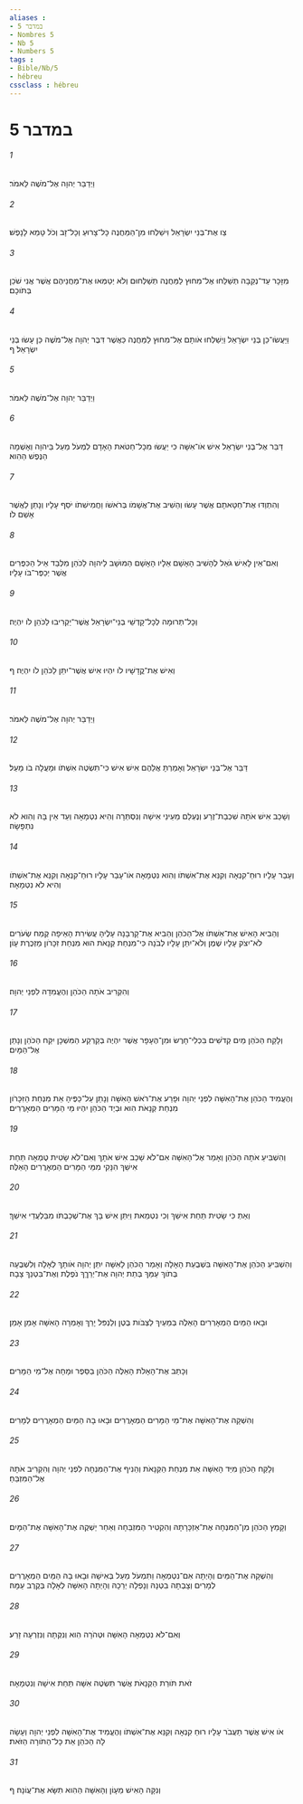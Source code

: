 ```yaml
---
aliases : 
- במדבר 5
- Nombres 5
- Nb 5
- Numbers 5
tags : 
- Bible/Nb/5
- hébreu
cssclass : hébreu
---
```


# במדבר 5

###### 1
וַיְדַבֵּר יְהוָה אֶל־מֹשֶׁה לֵּאמֹר׃
###### 2
צַו אֶת־בְּנֵי יִשְׂרָאֵל וִישַׁלְּחוּ מִן־הַמַּחֲנֶה כָּל־צָרוּעַ וְכָל־זָב וְכֹל טָמֵא לָנָפֶשׁ׃
###### 3
מִזָּכָר עַד־נְקֵבָה תְּשַׁלֵּחוּ אֶל־מִחוּץ לַמַּחֲנֶה תְּשַׁלְּחוּם וְלֹא יְטַמְּאוּ אֶת־מַחֲנֵיהֶם אֲשֶׁר אֲנִי שֹׁכֵן בְּתֹוכָם׃
###### 4
וַיַּעֲשׂוּ־כֵן בְּנֵי יִשְׂרָאֵל וַיְשַׁלְּחוּ אֹותָם אֶל־מִחוּץ לַמַּחֲנֶה כַּאֲשֶׁר דִּבֶּר יְהוָה אֶל־מֹשֶׁה כֵּן עָשׂוּ בְּנֵי יִשְׂרָאֵל׃ ף
###### 5
וַיְדַבֵּר יְהוָה אֶל־מֹשֶׁה לֵּאמֹר׃
###### 6
דַּבֵּר אֶל־בְּנֵי יִשְׂרָאֵל אִישׁ אֹו־אִשָּׁה כִּי יַעֲשׂוּ מִכָּל־חַטֹּאת הָאָדָם לִמְעֹל מַעַל בַּיהוָה וְאָשְׁמָה הַנֶּפֶשׁ הַהִוא׃
###### 7
וְהִתְוַדּוּ אֶת־חַטָּאתָם אֲשֶׁר עָשׂוּ וְהֵשִׁיב אֶת־אֲשָׁמֹו בְּרֹאשֹׁו וַחֲמִישִׁתֹו יֹסֵף עָלָיו וְנָתַן לַאֲשֶׁר אָשַׁם לֹו׃
###### 8
וְאִם־אֵין לָאִישׁ גֹּאֵל לְהָשִׁיב הָאָשָׁם אֵלָיו הָאָשָׁם הַמּוּשָׁב לַיהוָה לַכֹּהֵן מִלְּבַד אֵיל הַכִּפֻּרִים אֲשֶׁר יְכַפֶּר־בֹּו עָלָיו׃
###### 9
וְכָל־תְּרוּמָה לְכָל־קָדְשֵׁי בְנֵי־יִשְׂרָאֵל אֲשֶׁר־יַקְרִיבוּ לַכֹּהֵן לֹו יִהְיֶה׃
###### 10
וְאִישׁ אֶת־קֳדָשָׁיו לֹו יִהְיוּ אִישׁ אֲשֶׁר־יִתֵּן לַכֹּהֵן לֹו יִהְיֶה׃ ף
###### 11
וַיְדַבֵּר יְהוָה אֶל־מֹשֶׁה לֵּאמֹר׃
###### 12
דַּבֵּר אֶל־בְּנֵי יִשְׂרָאֵל וְאָמַרְתָּ אֲלֵהֶם אִישׁ אִישׁ כִּי־תִשְׂטֶה אִשְׁתֹּו וּמָעֲלָה בֹו מָעַל׃
###### 13
וְשָׁכַב אִישׁ אֹתָהּ שִׁכְבַת־זֶרַע וְנֶעְלַם מֵעֵינֵי אִישָׁהּ וְנִסְתְּרָה וְהִיא נִטְמָאָה וְעֵד אֵין בָּהּ וְהִוא לֹא נִתְפָּשָׂה׃
###### 14
וְעָבַר עָלָיו רוּחַ־קִנְאָה וְקִנֵּא אֶת־אִשְׁתֹּו וְהִוא נִטְמָאָה אֹו־עָבַר עָלָיו רוּחַ־קִנְאָה וְקִנֵּא אֶת־אִשְׁתֹּו וְהִיא לֹא נִטְמָאָה׃
###### 15
וְהֵבִיא הָאִישׁ אֶת־אִשְׁתֹּו אֶל־הַכֹּהֵן וְהֵבִיא אֶת־קָרְבָּנָהּ עָלֶיהָ עֲשִׂירִת הָאֵיפָה קֶמַח שְׂעֹרִים לֹא־יִצֹק עָלָיו שֶׁמֶן וְלֹא־יִתֵּן עָלָיו לְבֹנָה כִּי־מִנְחַת קְנָאֹת הוּא מִנְחַת זִכָּרֹון מַזְכֶּרֶת עָוֹן׃
###### 16
וְהִקְרִיב אֹתָהּ הַכֹּהֵן וְהֶעֱמִדָהּ לִפְנֵי יְהוָה׃
###### 17
וְלָקַח הַכֹּהֵן מַיִם קְדֹשִׁים בִּכְלִי־חָרֶשׂ וּמִן־הֶעָפָר אֲשֶׁר יִהְיֶה בְּקַרְקַע הַמִּשְׁכָּן יִקַּח הַכֹּהֵן וְנָתַן אֶל־הַמָּיִם׃
###### 18
וְהֶעֱמִיד הַכֹּהֵן אֶת־הָאִשָּׁה לִפְנֵי יְהוָה וּפָרַע אֶת־רֹאשׁ הָאִשָּׁה וְנָתַן עַל־כַּפֶּיהָ אֵת מִנְחַת הַזִּכָּרֹון מִנְחַת קְנָאֹת הִוא וּבְיַד הַכֹּהֵן יִהְיוּ מֵי הַמָּרִים הַמְאָרֲרִים׃
###### 19
וְהִשְׁבִּיעַ אֹתָהּ הַכֹּהֵן וְאָמַר אֶל־הָאִשָּׁה אִם־לֹא שָׁכַב אִישׁ אֹתָךְ וְאִם־לֹא שָׂטִית טֻמְאָה תַּחַת אִישֵׁךְ הִנָּקִי מִמֵּי הַמָּרִים הַמְאָרֲרִים הָאֵלֶּה׃
###### 20
וְאַתְּ כִּי שָׂטִית תַּחַת אִישֵׁךְ וְכִי נִטְמֵאת וַיִּתֵּן אִישׁ בָּךְ אֶת־שְׁכָבְתֹּו מִבַּלְעֲדֵי אִישֵׁךְ׃
###### 21
וְהִשְׁבִּיעַ הַכֹּהֵן אֶת־הָאִשָּׁה בִּשְׁבֻעַת הָאָלָה וְאָמַר הַכֹּהֵן לָאִשָּׁה יִתֵּן יְהוָה אֹותָךְ לְאָלָה וְלִשְׁבֻעָה בְּתֹוךְ עַמֵּךְ בְּתֵת יְהוָה אֶת־יְרֵךֵךְ נֹפֶלֶת וְאֶת־בִּטְנֵךְ צָבָה׃
###### 22
וּבָאוּ הַמַּיִם הַמְאָרְרִים הָאֵלֶּה בְּמֵעַיִךְ לַצְבֹּות בֶּטֶן וְלַנְפִּל יָרֵךְ וְאָמְרָה הָאִשָּׁה אָמֵן אָמֵן׃
###### 23
וְכָתַב אֶת־הָאָלֹת הָאֵלֶּה הַכֹּהֵן בַּסֵּפֶר וּמָחָה אֶל־מֵי הַמָּרִים׃
###### 24
וְהִשְׁקָה אֶת־הָאִשָּׁה אֶת־מֵי הַמָּרִים הַמְאָרֲרִים וּבָאוּ בָהּ הַמַּיִם הַמְאָרֲרִים לְמָרִים׃
###### 25
וְלָקַח הַכֹּהֵן מִיַּד הָאִשָּׁה אֵת מִנְחַת הַקְּנָאֹת וְהֵנִיף אֶת־הַמִּנְחָה לִפְנֵי יְהוָה וְהִקְרִיב אֹתָהּ אֶל־הַמִּזְבֵּחַ׃
###### 26
וְקָמַץ הַכֹּהֵן מִן־הַמִּנְחָה אֶת־אַזְכָּרָתָהּ וְהִקְטִיר הַמִּזְבֵּחָה וְאַחַר יַשְׁקֶה אֶת־הָאִשָּׁה אֶת־הַמָּיִם׃
###### 27
וְהִשְׁקָהּ אֶת־הַמַּיִם וְהָיְתָה אִם־נִטְמְאָה וַתִּמְעֹל מַעַל בְּאִישָׁהּ וּבָאוּ בָהּ הַמַּיִם הַמְאָרֲרִים לְמָרִים וְצָבְתָה בִטְנָהּ וְנָפְלָה יְרֵכָהּ וְהָיְתָה הָאִשָּׁה לְאָלָה בְּקֶרֶב עַמָּהּ׃
###### 28
וְאִם־לֹא נִטְמְאָה הָאִשָּׁה וּטְהֹרָה הִוא וְנִקְּתָה וְנִזְרְעָה זָרַע׃
###### 29
זֹאת תֹּורַת הַקְּנָאֹת אֲשֶׁר תִּשְׂטֶה אִשָּׁה תַּחַת אִישָׁהּ וְנִטְמָאָה׃
###### 30
אֹו אִישׁ אֲשֶׁר תַּעֲבֹר עָלָיו רוּחַ קִנְאָה וְקִנֵּא אֶת־אִשְׁתֹּו וְהֶעֱמִיד אֶת־הָאִשָּׁה לִפְנֵי יְהוָה וְעָשָׂה לָהּ הַכֹּהֵן אֵת כָּל־הַתֹּורָה הַזֹּאת׃
###### 31
וְנִקָּה הָאִישׁ מֵעָוֹן וְהָאִשָּׁה הַהִוא תִּשָּׂא אֶת־עֲוֹנָהּ׃ ף
